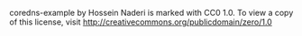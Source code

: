  coredns-example by Hossein Naderi is marked with CC0 1.0. To view a copy of this license, visit http://creativecommons.org/publicdomain/zero/1.0
